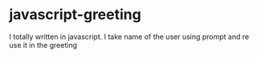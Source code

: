 # javascript-greeting
I totally written in javascript. I take name of the user using prompt and re use it in the greeting
